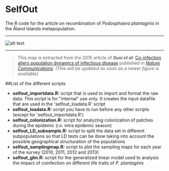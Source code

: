 # SelfOut


The R code for the article on recombination of *Podosphaera plantaginis* in the Åland Islands metapopulation. 

---

![alt text](http://www.nature.com/ncomms/2015/150108/ncomms6975/images/ncomms6975-f3.jpg "A map of coinfection in Aland in 2012")


---


>This map is extracted from the 2015 article of **_Susi et al_**: [Co-infection alters population dynamics of infectious disease](http://www.nature.com/ncomms/2015/150108/ncomms6975/full/ncomms6975.html) published in [*Nature Communications*](http://www.nature.com/ncomms/index.html). *(This will be updated as soon as a newer figure is available)* 



##List of the different scripts

  * **selfout_importdata.R:** script that is used to import and format the raw data. This script is for "internal" use only. It creates the input datafile that are used in the 'selfout_loadata.R' script
  * **selfout_loadata.R:** script you have to run before any other scripts (except for 'selfout_importdata.R')
  * **selfout_colonization.R:** script for analyzing colonization of patches during the epidemic (*i.e.* intra epidemic season)
  * **selfout_LD_subsample.R:** script to split the data set in different subpopulations so that LD tests can be done taking into account the possible geographical structuration of the populations
  * **selfout_samplingmap.R:** script to plot the sampling maps for each year of the survey (2010, 2011, 2012 and 2013)
  * **selfout_glm.R:** script for the generalized linear model used to analysis the impact of coinfection on different life traits of *P. plantaginis*

